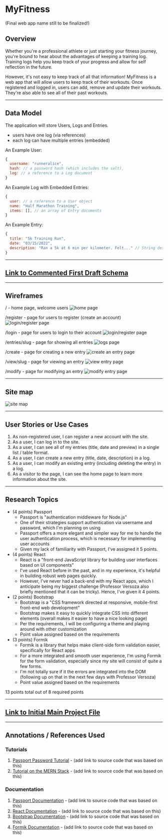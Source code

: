 # MyFitness

(Final web app name still to be finalized!)

## Overview

Whether you're a professional athlete or just starting your fitness journey, you're bound to hear about the advantages of keeping a training log. Training logs help you keep track of your progress and allow for self reflection in the future. 

However, it's not easy to keep track of all that information! MyFitness is a web app that will allow users to keep track of their workouts. Once registered and logged in, users can add, remove and update their workouts. They're also able to see all of their past workouts.

***

## Data Model


The application will store Users, Logs and Entries.

* users have one log (via references)
* each log can have multiple entries (embedded)

An Example User:

```javascript
{
  username: "runneralice",
  hash: // a password hash (which includes the salt),
  log: // a reference to a Log document
}
```

An Example Log with Embedded Entries:

```javascript
{
  user: // a reference to a User object
  name: "Half Marathon Training",
  items: [], // an array of Entry documents
}
```

An Example Entry:
```javascript
{
  title: "5k Training Run",
  date: "03/15/2022",
  description: "Ran a 5k at 6 min per kilometer. Felt..." // String describing workout (essentially workout entry)
}
```

***

## [Link to Commented First Draft Schema](db.js) 

***

## Wireframes

/ - home page, welcome users
![home page](documentation/home.png)

/register - page for users to register (create an account)
![login/register page](documentation/register.png)

/login - page for users to login to their account
![login/register page](documentation/login.png)

/entries/slug - page for showing all entries
![logs page](documentation/entries.png)

/create - page for creating a new entry
![create an entry page](documentation/create.png)

/view/slug - page for viewing an entry
![view entry page](documentation/entry.png)

/modify - page for modifying an entry
![modify entry page](documentation/modify.png)

***

## Site map

![site map](documentation/sitemap.png)

***

## User Stories or Use Cases

1. As non-registered user, I can register a new account with the site.
2. As a user, I can log in to the site.
3. As a user, I can see all of my entries (title, date and preview) in a single list / table format.
4. As a user, I can create a new entry (title, date, description) in a log.
5. As a user, I can modify an existing entry (including deleting the entry) in a log.
6. As a visitor to the page, I can see the home page to learn more information about the site.

***

## Research Topics

* (4 points) Passport
    * Passport is "authentication middleware for Node.js"
    * One of their strategies support authentication via username and password, which I'm planning on using
    * Passport offers a more elegant and simpler way for me to handle the user authentication process, which is necessary for implementing user accounts
    * Given my lack of familiarity with Passport, I've assigned it 5 points.
* (4 points) React
    * React is a "front-end JavaScript library for building user interfaces based on UI components"
    * I've used React before in the past, and in my experience, it's helpful in building robust web pages quickly.
    * However, I've never had a back-end with my React apps, which I anticipate being my biggest challenge (Professor Versoza also briefly mentioned that it can be tricky). Hence, I've given it 4 points.
* (2 points) Bootstrap
    * Bootstrap is a "CSS framework directed at responsive, mobile-first front-end web development"
    * Bootstrap makes it easy to quickly integrate CSS into different elements (overall makes it easier to have a nice looking page)
    * Per the requirements, I will be configuring a theme and playing around with other customization
    * Point value assigned based on the requirements
* (3 points) Formik
    * Formik is a library that helps make client-side form validation easier, specifically for React apps
    * For a more integrated and smooth user experience, I'm using Formik for the form validation, especially since my site will consist of quite a few forms.
    * I'm not totally sure if it the errors are integrated into the DOM (following up on that in the next few days with Professor Versoza)
    * Point value assigned based on the requirements

13 points total out of 8 required points

***

## [Link to Initial Main Project File](app.js) 

***

## Annotations / References Used

### Tutorials

1. [Passport Password Tutorial](https://www.passportjs.org/tutorials/password/) - (add link to source code that was based on this)
2. [Tutorial on the MERN Stack](https://medium.com/swlh/how-to-create-your-first-mern-mongodb-express-js-react-js-and-node-js-stack-7e8b20463e66) - (add link to source code that was based on this)

### Documentation
1. [Passport Documentation](http://passportjs.org/docs) - (add link to source code that was based on this)
2. [React Documentation](https://reactjs.org/docs/getting-started.html) - (add link to source code that was based on this)
3. [Bootstrap Documentation](https://getbootstrap.com/docs/5.1/getting-started/introduction/) - (add link to source code that was based on this)
4. [Formik Documentation](https://formik.org/docs/overview) - (add link to source code that was based on this)